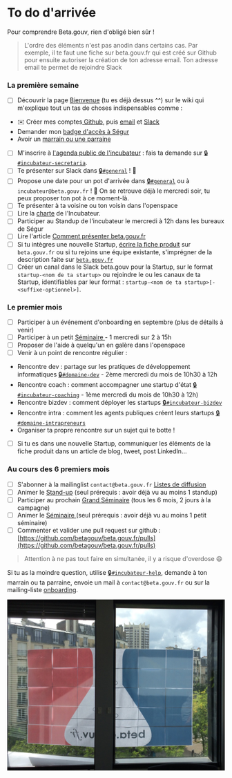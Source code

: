 # To do d'arrivée

Pour comprendre Beta.gouv, rien d'obligé bien sûr !

> L'ordre des éléments n'est pas anodin dans certains cas. Par exemple, il te faut une fiche sur beta.gouv.fr qui est créé sur Github pour ensuite autoriser la création de ton adresse email. Ton adresse email te permet de rejoindre Slack

###  La première semaine

* [ ]   Découvrir la page [Bienvenue](../bienvenue/) \(tu es déjà dessus ^^\) sur le wiki qui m'explique tout un tas de choses indispensables comme :
  *  ✉️ Créer mes comptes[ Github](../../outils/github.md), puis  [email](../../outils/emails.md) et [Slack](../../outils/slack.md)
  *   Demander mon [badge d'accès à Ségur](../../incubateur-de-la-dinum/locaux/badge-pour-travailler-a-segur.md) 
  *   Avoir un [marrain ou une parraine](marainnage.md)
* [ ]   M'inscrire à [l'agenda public de l'incubateur](https://calendar.google.com/calendar/embed?src=0ieonqap1r5jeal5ugeuhoovlg%40group.calendar.google.com&ctz=Europe/Paris) : fais ta demande sur [🔒`#incubateur-secretaria`](https://startups-detat.slack.com/messages/secretaria).
* [ ]   Te présenter sur Slack dans [🔒`#general`](https://startups-detat.slack.com/messages/general) ! 👋
* [ ]   Propose une date pour un pot d'arrivée dans [🔒`#general`](https://startups-detat.slack.com/messages/general) ou à `incubateur@beta.gouv.fr` ! 🍺 On se retrouve déjà le mercredi soir, tu peux proposer ton pot à ce moment-là.
* [ ]   Te présenter à ta voisine ou ton voisin dans l'openspace
* [ ]   Lire la [charte](../bienvenue/charte.md) de l'Incubateur.
* [ ]   Participer au Standup de l'incubateur le mercredi à 12h dans les bureaux de Ségur
* [ ]   Lire l'article [Comment présenter beta.gouv.fr](../bienvenue/presenter-de-beta.gouv.fr.md)
* [ ]   Si tu intègres une nouvelle Startup, [écrire la fiche produit](https://github.com/betagouv/beta.gouv.fr/blob/master/CONTRIBUTING.md#ajouter-une-startup) sur `beta.gouv.fr` ou si tu rejoins une équipe existante, s'imprégner de la description faite sur [`beta.gouv.fr`](https://beta.gouv.fr/startups)
* [ ]   Créer un canal dans le Slack beta.gouv pour la Startup, sur le format `startup-<nom de ta startup>` ou rejoindre le ou les canaux de ta Startup, identifiables par leur format : `startup-<nom de ta startup>[-<suffixe-optionnel>]`.

### Le premier mois

* [ ]   Participer à un événement d'onboarding en septembre \(plus de détails à venir\)
* [ ]   Participer à un petit [Séminaire ](../../incubateur-de-la-dinum/nos-rituels/seminaire.md)- 1 mercredi sur 2 à 15h
* [ ]   Proposer de l'aide à quelqu'un en galère dans l'openspace
* [ ]   Venir à un point de rencontre régulier :
  *   Rencontre dev : partage sur les pratiques de développement informatiques [🔒`#domaine-dev`](https://startups-detat.slack.com/messages/domaine-dev) - 2ème mercredi du mois de 10h30 à 12h
  *   Rencontre coach : comment accompagner une startup d'état [🔒`#incubateur-coaching`](https://startups-detat.slack.com/messages/incubateur-coaching) - 1ème mercredi du mois de 10h30 à 12h\)
  *   Rencontre bizdev : comment déployer les startups [🔒`#incubateur-bizdev`](https://startups-detat.slack.com/messages/incubateur-bizdev)
  *   Rencontre intra : comment les agents publiques créent leurs startups [🔒`#domaine-intrapreneurs`](https://startups-detat.slack.com/messages/domaine-intrapreneurs)
  *   Organiser ta propre rencontre sur un sujet qui te botte !
* [ ]   Si tu es dans une nouvelle Startup, communiquer les éléments de la fiche produit dans un article de blog, tweet, post LinkedIn…

###  Au cours des 6 premiers mois

* [ ]   S'abonner à la mailinglist `contact@beta.gouv.fr` [Listes de diffusion](../../outils/liste-de-diffusion-et-adresses-de-contact.md)
* [ ]   Animer le [Stand-up](../../incubateur-de-la-dinum/nos-rituels/revue-davancement-du-mercredi-stand-up.md) \(seul prérequis : avoir déjà vu au moins 1 standup\)
* [ ]   Participer au prochain [Grand Séminaire](../../incubateur-de-la-dinum/nos-rituels/grand-seminaire-1.md) \(tous les 6 mois, 2 jours à la campagne\)
* [ ]   Animer le [Séminaire ](../../incubateur-de-la-dinum/nos-rituels/seminaire.md)\(seul prérequis : avoir déjà vu au moins 1 petit séminaire\)
* [ ]   Commenter et valider une pull request sur github : [https://github.com/betagouv/beta.gouv.fr/pulls](https://github.com/betagouv/beta.gouv.fr/pulls)

> Attention à ne pas tout faire en simultanée, il y a risque d'overdose 😄

Si tu as la moindre question, utilise [🔒`#incubateur-help`](https://startups-detat.slack.com/messages/incubateur-help), demande à ton marrain ou ta parraine, envoie un mail à `contact@beta.gouv.fr` ou sur la mailing-liste [onboarding](mailto:onboarding@beta.gouv.fr).

![](../../.gitbook/assets/betagouv_interieur.jpg)

